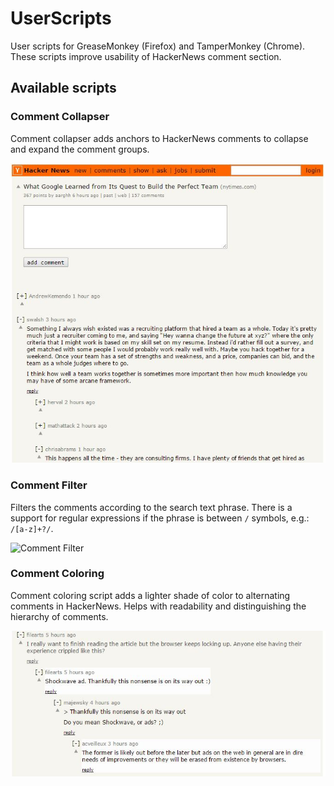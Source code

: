 # UserScripts
User scripts for GreaseMonkey (Firefox) and TamperMonkey (Chrome). These scripts improve usability of HackerNews comment section.

## Available scripts

### Comment Collapser
Comment collapser adds anchors to HackerNews comments to collapse and expand the comment groups.

![Comment Collapser](https://raw.githubusercontent.com/PauliusLabanauskis/UserScripts/master/img/collapsing.jpg)

### Comment Filter
 Filters the comments according to the search text phrase. There is a support for regular expressions if the phrase is between `/` symbols, e.g.: `/[a-z]+?/`.

![Comment Filter](https://raw.githubusercontent.com/PauliusLabanauskis/UserScripts/master/img/comment_filter.jpg)

### Comment Coloring
Comment coloring script adds a lighter shade of color to alternating comments in HackerNews. Helps with readability and distinguishing the hierarchy of comments.

![Comment Coloring](https://raw.githubusercontent.com/PauliusLabanauskis/UserScripts/master/img/coloring.jpg)
